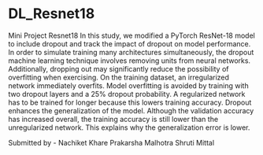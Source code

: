# DL_Resnet18
Mini Project Resnet18
In this study, we modified a PyTorch ResNet-18 model to include dropout and track the impact of dropout on model performance. In order to simulate training many architectures simultaneously, the dropout machine learning technique involves removing units from neural networks. Additionally, dropping out may significantly reduce the possibility of overfitting when exercising. On the training dataset, an irregularized network immediately overfits. Model overfitting is avoided by training with two dropout layers and a 25% dropout probability. A regularized network has to be trained for longer because this lowers training accuracy. Dropout enhances the generalization of the model. Although the validation accuracy has increased overall, the training accuracy is still lower than the unregularized network. This explains why the generalization error is lower.


Submitted by - Nachiket Khare
Prakarsha Malhotra
Shruti Mittal

